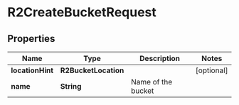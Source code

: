 

# R2CreateBucketRequest


## Properties

| Name | Type | Description | Notes |
|------------ | ------------- | ------------- | -------------|
|**locationHint** | **R2BucketLocation** |  |  [optional] |
|**name** | **String** | Name of the bucket |  |



